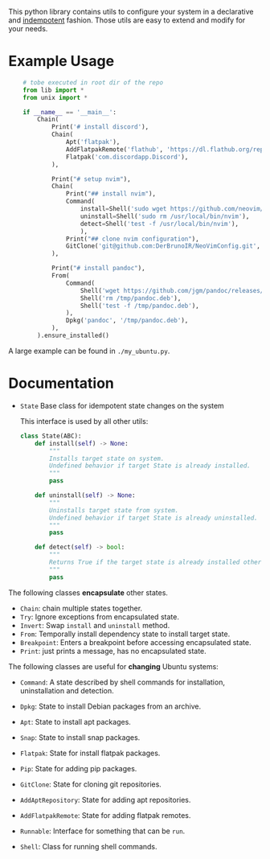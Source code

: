 This python library contains utils to configure your system in a declarative and [indempotent](https://en.wikipedia.org/wiki/Idempotence) fashion.
Those utils are easy to extend and modify for your needs.


# Example Usage

```python
    # tobe executed in root dir of the repo
    from lib import *
    from unix import *

    if __name__ == '__main__':
        Chain(
            Print('# install discord'),
            Chain(
                Apt('flatpak'),
                AddFlatpakRemote('flathub', 'https://dl.flathub.org/repo/flathub.flatpakrepo'),
                Flatpak('com.discordapp.Discord'),
            ),

            Print("# setup nvim"),
            Chain(
                Print("## install nvim"),
                Command(
                    install=Shell('sudo wget https://github.com/neovim/neovim/releases/download/v0.10.3/nvim.appimage -O /usr/local/bin/nvim'),
                    uninstall=Shell('sudo rm /usr/local/bin/nvim'),
                    detect=Shell('test -f /usr/local/bin/nvim'),
                    ),
                Print("## clone nvim configuration"),
                GitClone('git@github.com:DerBrunoIR/NeoVimConfig.git', '~/.config/nvim'),
            ),

            Print("# install pandoc"),
            From(
                Command(
                    Shell('wget https://github.com/jgm/pandoc/releases/download/3.6.1/pandoc-3.6.1-1-amd64.deb -qO /tmp/pandoc.deb'),
                    Shell('rm /tmp/pandoc.deb'),
                    Shell('test -f /tmp/pandoc.deb'),
                ),
                Dpkg('pandoc', '/tmp/pandoc.deb'),
            ),
        ).ensure_installed()
```

A large example can be found in `./my_ubuntu.py`.


# Documentation

- `State` Base class for idempotent state changes on the system

    This interface is used by all other utils:
    ```python
    class State(ABC):
        def install(self) -> None:
            """
            Installs target state on system. 
            Undefined behavior if target State is already installed.
            """
            pass

        def uninstall(self) -> None:
            """
            Uninstalls target state from system.
            Undefined behavior if target State is already uninstalled.
            """
            pass

        def detect(self) -> bool:
            """
            Returns True if the target state is already installed otherwise False.
            """
            pass
    ```
    

The following classes **encapsulate** other states.

- `Chain`: chain multiple states together.
- `Try`: Ignore exceptions from encapsulated state. 
- `Invert`: Swap `install` and `uninstall` method.
- `From`: Temporally install dependency state to install target state.
- `Breakpoint`: Enters a breakpoint before accessing encapsulated state.
- `Print`: just prints a message, has no encapsulated state.


The following classes are useful for **changing** Ubuntu systems:

- `Command`: A state described by shell commands for installation, uninstallation and detection.
- `Dpkg`: State to install Debian packages from an archive.
- `Apt`: State to install apt packages.
- `Snap`: State to install snap packages.
- `Flatpak`: State for install flatpak packages. 
- `Pip`: State for adding pip packages.
- `GitClone`: State for cloning git repositories.
- `AddAptRepository`: State for adding apt repositories.
- `AddFlatpakRemote`: State for adding flatpak remotes.

- `Runnable`: Interface for something that can be `run`.
- `Shell`: Class for running shell commands.

